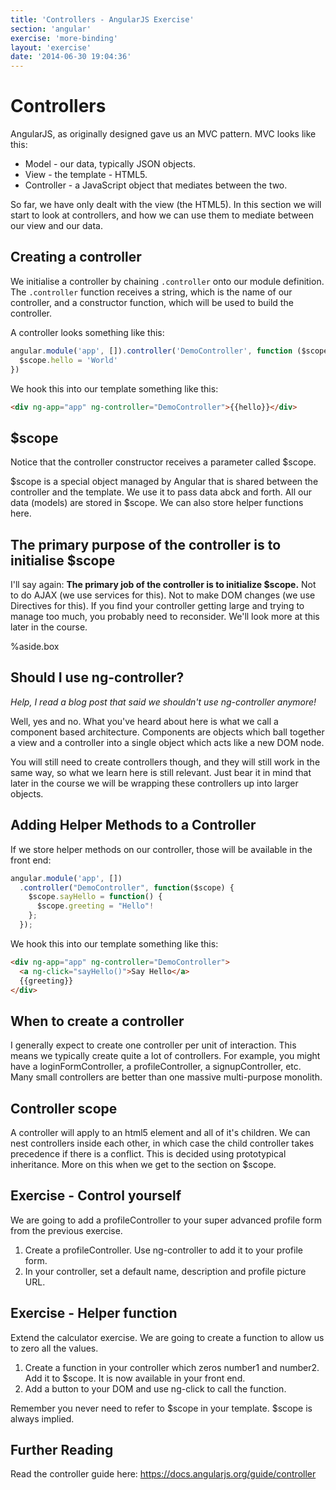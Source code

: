 ```yaml
---
title: 'Controllers - AngularJS Exercise'
section: 'angular'
exercise: 'more-binding'
layout: 'exercise'
date: '2014-06-30 19:04:36'
---
```


# Controllers

AngularJS, as originally designed gave us an MVC pattern. MVC looks like this:

- Model - our data, typically JSON objects.
- View - the template - HTML5.
- Controller - a JavaScript object that mediates between the two.

So far, we have only dealt with the view (the HTML5). In this section we will start to look at controllers, and how we can use them to mediate between our view and our data.

## Creating a controller

We initialise a controller by chaining `.controller` onto our module definition. The `.controller` function receives a string, which is the name of our controller, and a constructor function, which will be used to build the controller.

A controller looks something like this:

```js
angular.module('app', []).controller('DemoController', function ($scope) {
  $scope.hello = 'World'
})
```

We hook this into our template something like this:

```html
<div ng-app="app" ng-controller="DemoController">{{hello}}</div>
```

## $scope

Notice that the controller constructor receives a parameter called $scope.

$scope is a special object managed by Angular that is shared between the controller and the template. We use it to pass data abck and forth. All our data (models) are stored in $scope. We can also store helper functions here.

## The primary purpose of the controller is to initialise $scope

I'll say again: **The primary job of the controller is to initialize $scope.** Not to do AJAX (we use services for this). Not to make DOM changes (we use Directives for this). If you find your controller getting large and trying to manage too much, you probably need to reconsider. We'll look more at this later in the course.

%aside.box

## Should I use ng-controller?

_Help, I read a blog post that said we shouldn't use ng-controller anymore!_

Well, yes and no. What you've heard about here is what we call a component based architecture. Components are objects which ball together a view and a controller into a single object which acts like a new DOM node.

You will still need to create controllers though, and they will still work in the same way, so what we learn here is still relevant. Just bear it in mind that later in the course we will be wrapping these controllers up into larger objects.

## Adding Helper Methods to a Controller

If we store helper methods on our controller, those will be available in the front end:

```js
angular.module('app', [])
  .controller("DemoController", function($scope) {
    $scope.sayHello = function() {
      $scope.greeting = "Hello"!
    };
  });
```

We hook this into our template something like this:

```html
<div ng-app="app" ng-controller="DemoController">
  <a ng-click="sayHello()">Say Hello</a>
  {{greeting}}
</div>
```

## When to create a controller

I generally expect to create one controller per unit of interaction. This means we typically create quite a lot of controllers. For example, you might have a loginFormController, a profileController, a signupController, etc. Many small controllers are better than one massive multi-purpose monolith.

## Controller scope

A controller will apply to an html5 element and all of it's children. We can nest controllers inside each other, in which case the child controller takes precedence if there is a conflict. This is decided using prototypical inheritance. More on this when we get to the section on $scope.

## Exercise - Control yourself

We are going to add a profileController to your super advanced profile form from the previous exercise.

1. Create a profileController. Use ng-controller to add it to your profile form.
2. In your controller, set a default name, description and profile picture URL.

## Exercise - Helper function

Extend the calculator exercise. We are going to create a function to allow us to zero all the values.

1. Create a function in your controller which zeros number1 and number2. Add it to $scope. It is now available in your front end.
2. Add a button to your DOM and use ng-click to call the function.

Remember you never need to refer to $scope in your template. $scope is always implied.

## Further Reading

Read the controller guide here: <https://docs.angularjs.org/guide/controller>
